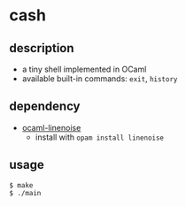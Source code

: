 # cash

## description

* a tiny shell implemented in OCaml
* available built-in commands: `exit`, `history`

## dependency

* [ocaml-linenoise](https://github.com/fxfactorial/ocaml-linenoise)
    * install with `opam install linenoise`

## usage

    $ make
    $ ./main


